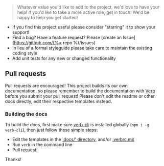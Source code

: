 
> Whatever value you'd like to add to the project, we'd love to have your help! If you'd like to take a more active role, get in touch! We'd be happy to help you get started!

* If you find this project useful please consider "starring" it to show your support!
* Find a bug? Have a feature request? Please [create an Issue](https://github.com/{%= repo %}/issues)
* In lieu of a formal styleguide please take care to maintain the existing coding style
* Add unit tests for any new or changed functionality


## Pull requests

Pull requests are encouraged! This project builds its our own documentation, so please remember to build the documentation with [Verb](https://github.com/assemble/verb) before you submit your pull request! Please don't edit the readme or other docs directly, edit their respective templates instead.

### Building the docs

To build the docs, first make sure [verb-cli](https://github.com/assemble/verb-cli) is installed globally (`npm i -g verb-cli`), then just follow these simple steps:

* Edit the templates in the ['docs/' directory](./docs), and/or [.verbrc.md](./.verbrc.md)
* Run `verb` in the command line
* Pull request!

Thanks!
